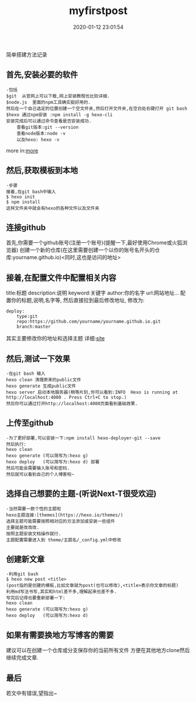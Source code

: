 ﻿---
title: myfirstpost
date: 2020-01-12 23:01:54
tags:
---
简单搭建方法记录

## 首先,安装必要的软件
```
-包括
$git  从官网上可以下载,网上安装教程也比较详细.
$node.js  里面的npm工具确实挺好用的.
然后在一个自己选定的位置创建一个空文件夹,然后打开文件夹,在空白处右键打开 git bash
$hexo 通过npm安装 :npm install -g hexo-cli
安装完成后可以通过命令查看是否安装成功.
	查看git版本:git --version
	查看node版本:node -v
	以及hexo: hexo -v
```
more in:[more](https://hexo.io/docs/writing.html)

## 然后,获取模板到本地

```
-步骤
接着,在git bash中输入
$ hexo init
$ npm install
这样文件夹中就会有hexo的各种文件以及文件夹
```

## 连接github

首先,你需要一个github账号(注册一个账号)(提醒一下,最好使用Chrome或火狐浏览器)
创建一个新的仓库(在这里需要创建一个以你的账号名开头的仓库:yourname.github.io)<同时,这也是访问的地址>

## 接着,在配置文件中配置相关内容

title:标题
description:说明
keyword:关键字
author:你的名字
url:网站地址...
配置你的标题,说明,名字等,
然后直接拉到最后修改地址,
修改为:
```
deploy:
	type:git
	repo:https://github.com/yourname/yourname.github.io.git
	branch:master
```
其实主要修改你的地址和选择主题
详细:[site](https://hexo.io/docs/configuration#Site)

## 然后,测试一下效果
```
-在git bash 输入
hexo clean 清理原来的public文件
hexo generate 生成public文件
hexo server 启动本地服务器(稍等片刻,你可以看到:INFO  Hexo is running at http://localhost:4000 . Press Ctrl+C to stop.)
然后你可以通过打开http://localhost:4000页面看到基础效果.
```

## 上传至github

```
-为了更好部署,可以安装一下:npm install hexo-deployer-git --save
然后执行:
hexo clean
hexo generate (可以简写为:hexo g)
hexo deploy   (可以简写为:hexo d) 部署
然后可能会需要输入账号和密码.
然后就可以看到自己的个人博客啦~
```

## 选择自己想要的主题-(听说Next-T很受欢迎)

```
-当然需要一款个性的主题啦
hexo主题连接:[themes](https://hexo.io/themes/)
选择主题可能需要按照相对应的方法添加或安装一些组件
主要就是改改改.
按照主题安装文档操作就行.
主题配置需要进入到 theme/主题名/_config.yml中修改
```

## 创建新文章 

```
-利用git bash
$ hexo new post <title>
(post指的是创建的模板,比如文章就为post(也可以修改),<title>表示你文章的标题)
利用md写法书写,其实和html差不多,理解起来也差不多.
写完后记得也要重新部署一下:
hexo clean
hexo generate (可以简写为:hexo g)
hexo deploy   (可以简写为:hexo d)
```

## 如果有需要换地方写博客的需要

建议可以在创建一个仓库或分支保存你的当前所有文件
方便在其他地方clone然后继续完成文章.


## 最后

若文中有错误,望指出~

